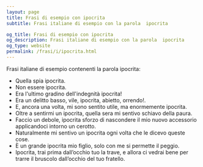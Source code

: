```yaml
---
layout: page
title: Frasi di esempio con ipocrita 
subtitle: Frasi italiane di esempio con la parola  ipocrita

og_title: Frasi di esempio con ipocrita 
og_description: Frasi italiane di esempio con la parola  ipocrita
og_type: website
permalink: /frasi/i/ipocrita.html
---
```


Frasi italiane di esempio contenenti la parola ipocrita:


- Quella spia ipocrita.
- Non essere ipocrita.
- Era l'ultimo gradino dell'indegnità ipocrita!
- Era un delitto basso, vile, ipocrita, abietto, orrendo!.
- E, ancora una volta, mi sono sentito utile, ma enormemente ipocrita.
- Oltre a sentirmi un ipocrita, quella sera mi sentivo schiavo della paura.
- Faccio un debole, ipocrita sforzo di nascondere il mio nuovo accessorio applicandoci intorno un cerotto.
- Naturalmente mi sentivo un ipocrita ogni volta che le dicevo queste cose.
- È un grande ipocrita mio figlio, solo con me si permette il peggio.
- Ipocrita, trai prima dall’occhio tuo la trave, e allora ci vedrai bene per trarre il bruscolo dall’occhio del tuo fratello.
